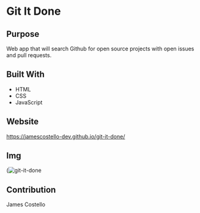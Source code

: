 # Git It Done

## Purpose
Web app that will search Github for open source projects with open issues and pull requests.

## Built With
* HTML
* CSS
* JavaScript

## Website
https://jamescostello-dev.github.io/git-it-done/

## Img
(![git-it-done](https://user-images.githubusercontent.com/28774706/113648865-32d8a980-9642-11eb-9dc8-ecace7acd506.png)

## Contribution 
James Costello

